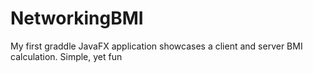# NetworkingBMI
My first graddle JavaFX application showcases a client and server BMI calculation. Simple, yet fun
